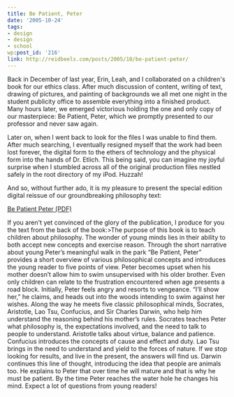 ```yaml
---
title: Be Patient, Peter
date: '2005-10-24'
tags:
- design
- design
- school
wp:post_id: '216'
link: http://reidbeels.com/posts/2005/10/be-patient-peter/
---
```


Back in December of last year, Erin, Leah, and I collaborated on a children's book for our ethics class. After much discussion of content, writing of text, drawing of pictures, and painting of backgrounds we all met one night in the student publicity office to assemble everything into a finished product. Many hours later, we emerged victorious holding the one and only copy of our masterpiece: 
Be Patient, Peter, which we promptly presented to our professor and never saw again.

Later on, when I went back to look for the files I was unable to find them. After much searching, I eventually resigned myself that the work had been lost forever, the digital form to the ethers of technology and the physical form into the hands of Dr. Etlich. This being said, you can imagine my joyful surprise when I stumbled across all of the original production files nestled safely in the root directory of my iPod. Huzzah!

And so, without further ado, it is my pleasure to present the special edition digital reissue of our groundbreaking philosophy text:


[Be Patient Peter (PDF)](http://reidab.com/posts/wp-content/media/be-patient-peter.pdf)

If you aren't yet convinced of the glory of the publication, I produce for you the text from the back of the book:>The purpose of this book is to teach children about philosophy. The wonder of young
minds lies in their ability to both accept new concepts and exercise reason. Through the short
narrative about young Peter’s meaningful walk in the park “Be Patient, Peter” provides a short
overview of various philosophical concepts and introduces the young reader to five points of
view.
Peter becomes upset when his mother doesn’t allow him to swim unsupervised with his
older brother. Even only children can relate to the frustration encountered when age presents
a road block. Initially, Peter feels angry and resorts to vengeance. “I’ll show her,” he claims,
and heads out into the woods intending to swim against her wishes. Along the way he meets
five classic philosophical minds, Socrates, Aristotle, Lao Tsu, Confucius, and Sir Charles
Darwin, who help him understand the reasoning behind his mother’s rules.
Socrates teaches Peter what philosophy is, the expectations involved, and the need to
talk to people to understand. Aristotle talks about virtue, balance and patience. Confucius
introduces the concepts of cause and effect and duty. Lao Tsu brings in the need to understand
and yield to the forces of nature. If we stop looking for results, and live in the present, the
answers will find us. Darwin continues this line of thought, introducing the idea that people
are animals too. He explains to Peter that over time he will mature and that is why he must be
patient. By the time Peter reaches the water hole he changes his mind.
Expect a lot of questions from young readers!

